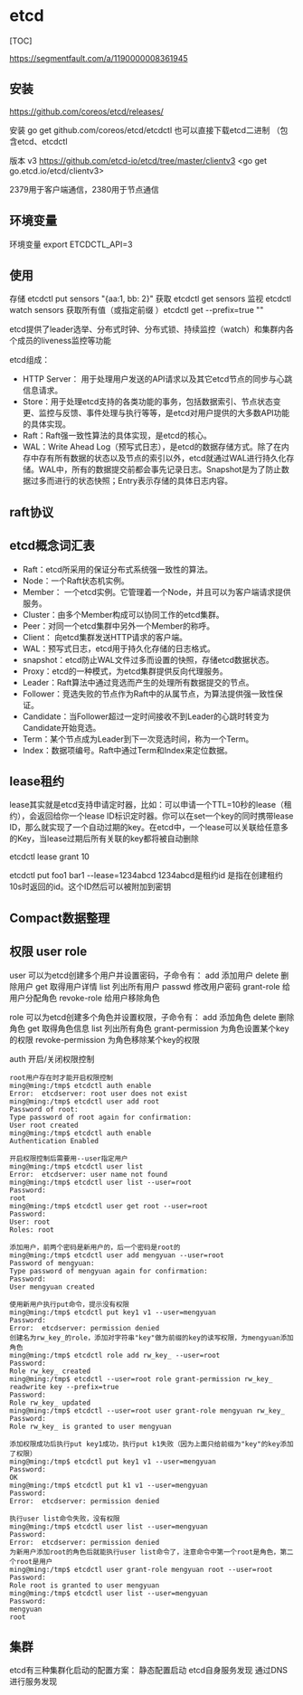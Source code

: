# etcd

[TOC]

<https://segmentfault.com/a/1190000008361945>

## 安装

https://github.com/coreos/etcd/releases/

安装 go get github.com/coreos/etcd/etcdctl 也可以直接下载etcd二进制 （包含etcd、etcdctl

版本 v3
https://github.com/etcd-io/etcd/tree/master/clientv3
<go get go.etcd.io/etcd/clientv3>


2379用于客户端通信，2380用于节点通信

## 环境变量

环境变量 export ETCDCTL_API=3

## 使用

存储 etcdctl put sensors "{aa:1, bb: 2}"
获取 etcdctl get sensors
监视 etcdctl watch sensors
获取所有值（或指定前缀 ）etcdctl get --prefix=true ""

etcd提供了leader选举、分布式时钟、分布式锁、持续监控（watch）和集群内各个成员的liveness监控等功能

etcd组成：
- HTTP Server： 用于处理用户发送的API请求以及其它etcd节点的同步与心跳信息请求。
- Store：用于处理etcd支持的各类功能的事务，包括数据索引、节点状态变更、监控与反馈、事件处理与执行等等，是etcd对用户提供的大多数API功能的具体实现。
- Raft：Raft强一致性算法的具体实现，是etcd的核心。
- WAL：Write Ahead Log（预写式日志），是etcd的数据存储方式。除了在内存中存有所有数据的状态以及节点的索引以外，etcd就通过WAL进行持久化存储。WAL中，所有的数据提交前都会事先记录日志。Snapshot是为了防止数据过多而进行的状态快照；Entry表示存储的具体日志内容。

## raft协议

## etcd概念词汇表

- Raft：etcd所采用的保证分布式系统强一致性的算法。
- Node：一个Raft状态机实例。
- Member： 一个etcd实例。它管理着一个Node，并且可以为客户端请求提供服务。
- Cluster：由多个Member构成可以协同工作的etcd集群。
- Peer：对同一个etcd集群中另外一个Member的称呼。
- Client： 向etcd集群发送HTTP请求的客户端。
- WAL：预写式日志，etcd用于持久化存储的日志格式。
- snapshot：etcd防止WAL文件过多而设置的快照，存储etcd数据状态。
- Proxy：etcd的一种模式，为etcd集群提供反向代理服务。
- Leader：Raft算法中通过竞选而产生的处理所有数据提交的节点。
- Follower：竞选失败的节点作为Raft中的从属节点，为算法提供强一致性保证。
- Candidate：当Follower超过一定时间接收不到Leader的心跳时转变为Candidate开始竞选。
- Term：某个节点成为Leader到下一次竞选时间，称为一个Term。
- Index：数据项编号。Raft中通过Term和Index来定位数据。


## lease租约

lease其实就是etcd支持申请定时器，比如：可以申请一个TTL=10秒的lease（租约），会返回给你一个lease ID标识定时器。你可以在set一个key的同时携带lease ID，那么就实现了一个自动过期的key。在etcd中，一个lease可以关联给任意多的Key，当lease过期后所有关联的key都将被自动删除

etcdctl lease grant 10

etcdctl put foo1 bar1 --lease=1234abcd
1234abcd是租约id 是指在创建租约10s时返回的id。这个ID然后可以被附加到密钥

## Compact数据整理

## 权限 user role

user 
可以为etcd创建多个用户并设置密码，子命令有：
    add 添加用户
    delete 删除用户
    get 取得用户详情
    list 列出所有用户
    passwd 修改用户密码
    grant-role 给用户分配角色
    revoke-role 给用户移除角色

role 
可以为etcd创建多个角色并设置权限，子命令有：
    add 添加角色
    delete 删除角色
    get 取得角色信息
    list 列出所有角色
    grant-permission 为角色设置某个key的权限
    revoke-permission 为角色移除某个key的权限

auth 
开启/关闭权限控制

```shell
root用户存在时才能开启权限控制
ming@ming:/tmp$ etcdctl auth enable
Error:  etcdserver: root user does not exist
ming@ming:/tmp$ etcdctl user add root
Password of root: 
Type password of root again for confirmation: 
User root created
ming@ming:/tmp$ etcdctl auth enable
Authentication Enabled
 
开启权限控制后需要用--user指定用户
ming@ming:/tmp$ etcdctl user list
Error:  etcdserver: user name not found
ming@ming:/tmp$ etcdctl user list --user=root
Password: 
root
ming@ming:/tmp$ etcdctl user get root --user=root
Password: 
User: root
Roles: root
 
添加用户，前两个密码是新用户的，后一个密码是root的
ming@ming:/tmp$ etcdctl user add mengyuan --user=root
Password of mengyuan: 
Type password of mengyuan again for confirmation: 
Password: 
User mengyuan created
 
使用新用户执行put命令，提示没有权限
ming@ming:/tmp$ etcdctl put key1 v1 --user=mengyuan
Password: 
Error:  etcdserver: permission denied
创建名为rw_key_的role，添加对字符串"key"做为前缀的key的读写权限，为mengyuan添加角色
ming@ming:/tmp$ etcdctl role add rw_key_ --user=root
Password: 
Role rw_key_ created
ming@ming:/tmp$ etcdctl --user=root role grant-permission rw_key_ readwrite key --prefix=true
Password: 
Role rw_key_ updated
ming@ming:/tmp$ etcdctl --user=root user grant-role mengyuan rw_key_
Password: 
Role rw_key_ is granted to user mengyuan
 
添加权限成功后执行put key1成功，执行put k1失败（因为上面只给前缀为"key"的key添加了权限）
ming@ming:/tmp$ etcdctl put key1 v1 --user=mengyuan
Password: 
OK
ming@ming:/tmp$ etcdctl put k1 v1 --user=mengyuan
Password: 
Error:  etcdserver: permission denied
 
执行user list命令失败，没有权限
ming@ming:/tmp$ etcdctl user list --user=mengyuan
Password: 
Error:  etcdserver: permission denied
为新用户添加root的角色后就能执行user list命令了，注意命令中第一个root是角色，第二个root是用户
ming@ming:/tmp$ etcdctl user grant-role mengyuan root --user=root
Password: 
Role root is granted to user mengyuan
ming@ming:/tmp$ etcdctl user list --user=mengyuan
Password: 
mengyuan
root
```


## 集群
etcd有三种集群化启动的配置方案：
    静态配置启动
    etcd自身服务发现
    通过DNS进行服务发现